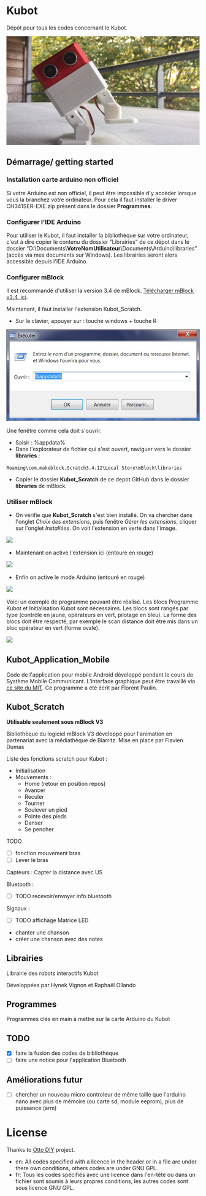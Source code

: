 # Kubot
Dépôt pour tous les codes concernant le Kubot.

![Un petit Kubot](media/Kubot.jpg)

## Démarrage/ getting started
### Installation carte arduino non officiel
Si votre Arduino est non officiel, il peut être impossible d'y accèder lorsque vous la branchez votre ordinateur. Pour cela il faut installer le driver CH341SER-EXE.zip présent dans le dossier **Programmes**.

### Configurer l'IDE Arduino

Pour utiliser le Kubot, il faut installer la bibliothèque sur votre ordinateur, c'est à dire copier le contenu du dossier "Librairies" de ce dépot dans le dossier "D:\Documents\\**VotreNomUtilisateur**\Documents\Arduino\libraries" (accès via mes documents sur Windows). Les librairies seront alors accessible depuis l'IDE Arduino.

### Configurer mBlock
Il est recommandé d'utiliser la version 3.4 de mBlock.
[Télécharger mBlock v3.4. ici](https://dl.makeblock.com/mblock3/mBlock_win_V3.4.12.exe).

Maintenant, il faut installer l'extension Kubot_Scratch.

* Sur le clavier, appuyer sur : touche windows + touche R

![](media/Execute.jpg)

Une fenêtre comme cela doit s'ouvrir.
* Saisir : %appdata%
* Dans l'explorateur de fichier qui s'est ouvert, naviguer vers le dossier **libraries** :

```Roaming\com.makeblock.Scratch3.4.12\Local Store\mBlock\libraries```
* Copier le dossier **Kubot_Scratch** de ce depot GitHub dans le dossier **libraries** de mBlock.
### Utiliser mBlock
* On vérifie que **Kubot_Scratch** s'est bien installé. On va chercher dans l'onglet *Choix des extensions*, puis fenêtre *Gérer les extensions*, cliquer sur l'onglet *Installées*. On voit l'extension en verte dans l'image.

![](media/GererLesExtensionsV3.4.jpg)
* Maintenant on active l'extension ici (entouré en rouge)

![](media/ActivationKubot_Scratch.jpg)
* Enfin on active le mode Arduino (entouré en rouge)

![](media/ActivationModeArduino.jpg)

Voici un exemple de programme pouvant être réalisé. Les blocs Programme Kubot et Initialisation Kubot sont nécessaires. Les blocs sont rangés par type (contrôle en jaune, opérateurs en vert, pilotage en bleu). La forme des blocs doit être respecté, par exemple le scan distance doit être mis dans un bloc opérateur en vert (forme ovale).

![](media/ExempleProgrammeBlock.jpg)


## Kubot_Application_Mobile
Code de l'application pour mobile Android développé pendant le cours de Système Mobile Communicant.
L’interface graphique peut être travaillé via [ce site du MIT](http://appinventor.mit.edu/explore/#).
Ce programme a été écrit par Florent Paulin.

## Kubot_Scratch
**Utilisable seulement sous mBlock V3**

Bibliothèque du logiciel mBlock V3 développé pour l'animation en partenariat avec la médiathèque de Biarritz. 
Mise en place par Flavien Dumas

Liste des fonctions scratch pour Kubot :
* Initialisation
* Mouvements :
    * Home (retour en position repos)
    * Avancer
    * Reculer
    * Tourner
    * Soulever un pied
    * Pointe des pieds
    * Danser
    * Se pencher

TODO
* [ ] fonction mouvement bras
* [ ] Lever le bras

Capteurs :
Capter la distance avec US

Bluetooth :
* [ ] TODO recevoir/envoyer info bluetooth

Signaux :
* [ ] TODO affichage Matrice LED
* chanter une chanson
* créer une chanson avec des notes


## Librairies
Librairie des robots interactifs Kubot

Développées par Hynek Vignon et Raphaël Ollando

## Programmes
Programmes clés en main à mettre sur la carte Arduino du Kubot

## TODO
* [X] faire la fusion des codes de bibliothèque
* [ ] faire une notice pour l'application Bluetooth

## Améliorations futur
- [ ] chercher un nouveau micro controleur de même taille que l'arduino nano avec plus de mémoire (ou carte sd, module eeprom), plus de puissance (arm)

# License
Thanks to [Otto DIY](https://github.com/OttoDIY) project.
* en: All codes specified with a licence in the header or in a file  are under there own conditions, others codes are under GNU GPL.
* fr: Tous les codes spécifiés avec une licence dans l'en-tête ou dans un fichier sont soumis à leurs propres conditions, les autres codes sont sous licence GNU GPL.